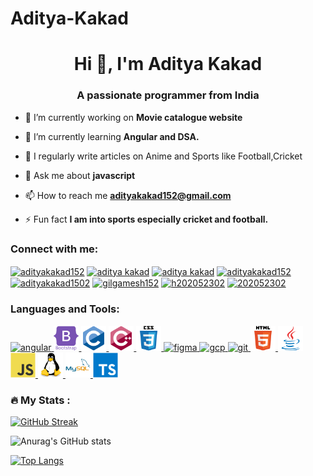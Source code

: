 # Aditya-Kakad
<h1 align="center">Hi 👋, I'm Aditya Kakad</h1>
<h3 align="center">A passionate programmer from India</h3>

- 🔭 I’m currently working on **Movie catalogue website**

- 🌱 I’m currently learning **Angular and DSA.**

- 📝 I regularly write articles on Anime and Sports like Football,Cricket

- 💬 Ask me about **javascript**

- 📫 How to reach me **adityakakad152@gmail.com**

- ⚡ Fun fact **I am into sports especially cricket and football.**

<h3 align="left">Connect with me:</h3>
<p align="left">
<a href="https://twitter.com/Adityakakad152" target="blank"><img align="center" src="https://raw.githubusercontent.com/rahuldkjain/github-profile-readme-generator/master/src/images/icons/Social/twitter.svg" alt="adityakakad152" height="30" width="40" /></a>
<a href="https://linkedin.com/in/aditya-kakad-386236201/" target="blank"><img align="center" src="https://raw.githubusercontent.com/rahuldkjain/github-profile-readme-generator/master/src/images/icons/Social/linked-in-alt.svg" alt="aditya kakad" height="30" width="40" /></a>
<a href="https://www.facebook.com/aditya.kakad.986" target="blank"><img align="center" src="https://raw.githubusercontent.com/rahuldkjain/github-profile-readme-generator/master/src/images/icons/Social/facebook.svg" alt="aditya kakad" height="30" width="40" /></a>
<a href="https://instagram.com/adityakakad152" target="blank"><img align="center" src="https://raw.githubusercontent.com/rahuldkjain/github-profile-readme-generator/master/src/images/icons/Social/instagram.svg" alt="adityakakad152" height="30" width="40" /></a>
<a href="https://dribbble.com/adityakakad1502" target="blank"><img align="center" src="https://raw.githubusercontent.com/rahuldkjain/github-profile-readme-generator/master/src/images/icons/Social/dribbble.svg" alt="adityakakad1502" height="30" width="40" /></a>
<a href="https://www.codechef.com/users/gilgamesh_152" target="blank"><img align="center" src="https://cdn.jsdelivr.net/npm/simple-icons@3.1.0/icons/codechef.svg" alt="gilgamesh152" height="30" width="40" /></a>
<a href="https://www.hackerrank.com/h202052302" target="blank"><img align="center" src="https://raw.githubusercontent.com/rahuldkjain/github-profile-readme-generator/master/src/images/icons/Social/hackerrank.svg" alt="h202052302" height="30" width="40" /></a>
<a href="https://www.leetcode.com/202052302" target="blank"><img align="center" src="https://raw.githubusercontent.com/rahuldkjain/github-profile-readme-generator/master/src/images/icons/Social/leet-code.svg" alt="202052302" height="30" width="40" /></a>
</p>

<h3 align="left">Languages and Tools:</h3>
<p align="left"> <a href="https://angular.io" target="_blank" rel="noreferrer"> <img src="https://angular.io/assets/images/logos/angular/angular.svg" alt="angular" width="40" height="40"/> </a> <a href="https://getbootstrap.com" target="_blank" rel="noreferrer"> <img src="https://raw.githubusercontent.com/devicons/devicon/master/icons/bootstrap/bootstrap-plain-wordmark.svg" alt="bootstrap" width="40" height="40"/> </a> <a href="https://www.cprogramming.com/" target="_blank" rel="noreferrer"> <img src="https://raw.githubusercontent.com/devicons/devicon/master/icons/c/c-original.svg" alt="c" width="40" height="40"/> </a> <a href="https://www.w3schools.com/cpp/" target="_blank" rel="noreferrer"> <img src="https://raw.githubusercontent.com/devicons/devicon/master/icons/cplusplus/cplusplus-original.svg" alt="cplusplus" width="40" height="40"/> </a> <a href="https://www.w3schools.com/css/" target="_blank" rel="noreferrer"> <img src="https://raw.githubusercontent.com/devicons/devicon/master/icons/css3/css3-original-wordmark.svg" alt="css3" width="40" height="40"/> </a> <a href="https://www.figma.com/" target="_blank" rel="noreferrer"> <img src="https://www.vectorlogo.zone/logos/figma/figma-icon.svg" alt="figma" width="40" height="40"/> </a> <a href="https://cloud.google.com" target="_blank" rel="noreferrer"> <img src="https://www.vectorlogo.zone/logos/google_cloud/google_cloud-icon.svg" alt="gcp" width="40" height="40"/> </a> <a href="https://git-scm.com/" target="_blank" rel="noreferrer"> <img src="https://www.vectorlogo.zone/logos/git-scm/git-scm-icon.svg" alt="git" width="40" height="40"/> </a> <a href="https://www.w3.org/html/" target="_blank" rel="noreferrer"> <img src="https://raw.githubusercontent.com/devicons/devicon/master/icons/html5/html5-original-wordmark.svg" alt="html5" width="40" height="40"/> </a> <a href="https://www.java.com" target="_blank" rel="noreferrer"> <img src="https://raw.githubusercontent.com/devicons/devicon/master/icons/java/java-original.svg" alt="java" width="40" height="40"/> </a> <a href="https://developer.mozilla.org/en-US/docs/Web/JavaScript" target="_blank" rel="noreferrer"> <img src="https://raw.githubusercontent.com/devicons/devicon/master/icons/javascript/javascript-original.svg" alt="javascript" width="40" height="40"/> </a> <a href="https://www.linux.org/" target="_blank" rel="noreferrer"> <img src="https://raw.githubusercontent.com/devicons/devicon/master/icons/linux/linux-original.svg" alt="linux" width="40" height="40"/> </a> <a href="https://www.mysql.com/" target="_blank" rel="noreferrer"> <img src="https://raw.githubusercontent.com/devicons/devicon/master/icons/mysql/mysql-original-wordmark.svg" alt="mysql" width="40" height="40"/> </a> <a href="https://www.typescriptlang.org/" target="_blank" rel="noreferrer"> <img src="https://raw.githubusercontent.com/devicons/devicon/master/icons/typescript/typescript-original.svg" alt="typescript" width="40" height="40"/> </a> </p>

### :fire: My Stats :
[![GitHub Streak](http://github-readme-streak-stats.herokuapp.com?user=AdiKakad1502&theme=dark&background=000000)](https://git.io/streak-stats)

![Anurag's GitHub stats](https://github-readme-stats.vercel.app/api?username=AdiKakad1502&show_icons=true&theme=aura)

[![Top Langs](https://github-readme-stats.vercel.app/api/top-langs/?username=AdiKakad1502&layout=compact&theme=vision-friendly-dark)](https://github.com/anuraghazra/github-readme-stats)
